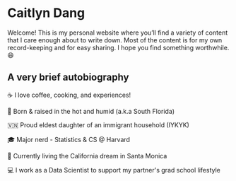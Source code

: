 # Caitlyn Dang

Welcome! This is my personal website where you’ll find a variety of content that I care enough about to write down. Most of the content is for my own record-keeping and for easy sharing. I hope you find something worthwhile. :smile:

## A very brief autobiography

:coffee: I love coffee, cooking, and experiences!

:palm_tree: Born & raised in the hot and humid (a.k.a South Florida) 

:vietnam: Proud eldest daughter of an immigrant household (IYKYK)

:mortar_board: Major nerd - Statistics & CS @ Harvard   

:ocean: Currently living the California dream in Santa Monica

:computer: I work as a Data Scientist to support my partner's grad school lifestyle

